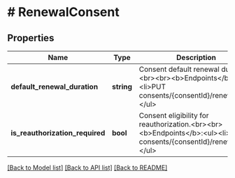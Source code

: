 # # RenewalConsent

## Properties

Name | Type | Description | Notes
------------ | ------------- | ------------- | -------------
**default_renewal_duration** | **string** | Consent default renewal duration.&lt;br&gt;&lt;br&gt;&lt;b&gt;Endpoints&lt;/b&gt;:&lt;ul&gt;&lt;li&gt;PUT consents/{consentId}/renewal&lt;/li&gt;&lt;/ul&gt; | [optional]
**is_reauthorization_required** | **bool** | Consent eligibility for reauthorization.&lt;br&gt;&lt;br&gt;&lt;b&gt;Endpoints&lt;/b&gt;:&lt;ul&gt;&lt;li&gt;PUT consents/{consentId}/renewal&lt;/li&gt;&lt;/ul&gt; | [optional]

[[Back to Model list]](../../README.md#models) [[Back to API list]](../../README.md#endpoints) [[Back to README]](../../README.md)
